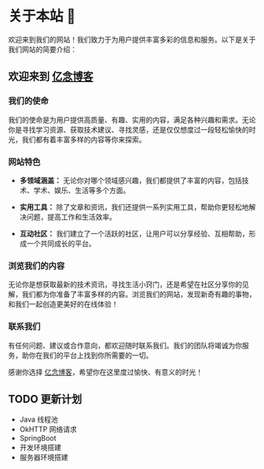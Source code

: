 # 关于本站 :tada:

欢迎来到我们的网站！我们致力于为用户提供丰富多彩的信息和服务。以下是关于我们网站的简要介绍：

## 欢迎来到 [亿念博客](/)

### 我们的使命

我们的使命是为用户提供高质量、有趣、实用的内容，满足各种兴趣和需求。无论你是寻找学习资源、获取技术建议、寻找灵感，还是仅仅想度过一段轻松愉快的时光，我们都有着丰富多样的内容等你来探索。

### 网站特色

- **多领域涵盖：** 无论你对哪个领域感兴趣，我们都提供了丰富的内容，包括技术、学术、娱乐、生活等多个方面。

- **实用工具：** 除了文章和资讯，我们还提供一系列实用工具，帮助你更轻松地解决问题，提高工作和生活效率。

- **互动社区：** 我们建立了一个活跃的社区，让用户可以分享经验、互相帮助，形成一个共同成长的平台。

### 浏览我们的内容

无论你是想获取最新的技术资讯，寻找生活小窍门，还是希望在社区分享你的见解，我们都为你准备了丰富多样的内容。浏览我们的网站，发现新奇有趣的事物，和我们一起创造更美好的在线体验！

### 联系我们

有任何问题、建议或合作意向，都欢迎随时联系我们。我们的团队将竭诚为你服务，助你在我们的平台上找到你所需要的一切。

感谢你选择 [亿念博客](/)，希望你在这里度过愉快、有意义的时光！

## TODO 更新计划

- Java 线程池
- OkHTTP 网络请求
- SpringBoot
- 开发环境搭建
- 服务器环境搭建